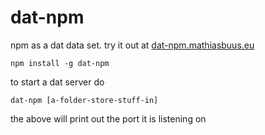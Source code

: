# dat-npm

npm as a dat data set. try it out at [dat-npm.mathiasbuus.eu](http://dat-npm.mathiasbuus.eu)

	npm install -g dat-npm

to start a dat server do

	dat-npm [a-folder-store-stuff-in]

the above will print out the port it is listening on